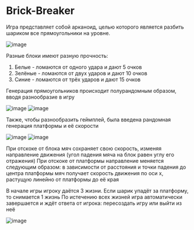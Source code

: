 # Brick-Breaker

Игра представляет собой арканоид, целью которого является разбить шариком все прямоугольники на уровне.

![image](https://github.com/user-attachments/assets/6be5fbda-72d6-49cc-9fbf-e189bdbd84ea)

Разные блоки имеют разную прочность:
1. Белые - ломаются от одного удара и дают 5 очков
2. Зелёные - ломаются от двух ударов и дают 10 очков
3. Синие - ломаются от трёх ударов и дают 15 очков

Генерация прямоугольников происходит полурандомным образом, вводя разнообразие в игру

![image](https://github.com/user-attachments/assets/383d0020-db66-4dd2-9111-24667b3e385a) ![image](https://github.com/user-attachments/assets/337ed63a-919f-4b8b-94bf-76f4c7294126)

Также, чтобы разнообразить геймплей, была введена рандомная генерация платформы и её скорости

![image](https://github.com/user-attachments/assets/34ab0f0f-01f5-4d33-8d94-58c608fc241b) ![image](https://github.com/user-attachments/assets/90d972c5-64ae-49a5-810d-f382260bb93e)

При отскоке от блока мяч сохраняет свою скорость, изменяя направление движения (угол падения мяча на блок равен углу его отражения)
При отскоке от платформы направление меняется следующим образом: в зависимости от расстояния и точки падения до центра платформы мяч получает скорость движения по оси x, растущую линейно от платформы до её края

В начале игры игроку даётся 3 жизни. Если шарик упадёт за платформу, то снимается 1 жизнь
По истечению всех жизней игра автоматически завершается и ждёт ответа от игрока: пересоздать игру или выйти из неё

![image](https://github.com/user-attachments/assets/ff145573-8a1c-4c02-bf31-c0387c09dcb3)
